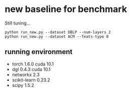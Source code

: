 # new baseline for benchmark

Still tuning...

```
python run_new.py --dataset DBLP --num-layers 2
python run_new.py --dataset ACM --feats-type 0
```

## running environment

* torch 1.6.0 cuda 10.1
* dgl 0.4.3 cuda 10.1
* networkx 2.3
* scikit-learn 0.23.2
* scipy 1.5.2
